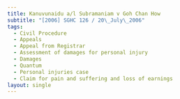 ```yaml
---
title: Kanuvunaidu a/l Subramaniam v Goh Chan How
subtitle: "[2006] SGHC 126 / 20\_July\_2006"
tags:
  - Civil Procedure
  - Appeals
  - Appeal from Registrar
  - Assessment of damages for personal injury
  - Damages
  - Quantum
  - Personal injuries case
  - Claim for pain and suffering and loss of earnings
layout: single
---
```


